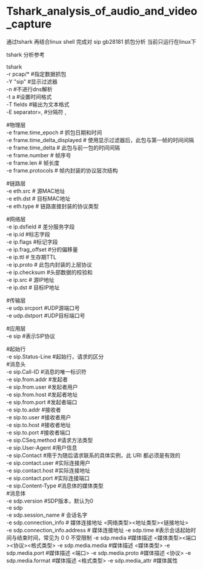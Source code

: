 # Tshark_analysis_of_audio_and_video_capture
通过tshark 再结合linux shell 完成对 sip gb28181 抓包分析 
当前只运行在linux下  



tshark 分析参考  

tshark  
-r pcap/*  #指定数据抓包  
-Y "sip"  #显示过滤器  
-n  #不进行dns解析  
-t a  #设置时间格式  
-T fields  #输出为文本格式  
-E separator=,  #分隔符 ,  
  
#物理层  
-e frame.time_epoch  # 抓包日期和时间  
-e frame.time_delta_displayed  # 使用显示过滤器后，此包与第一帧的时间间隔  
-e frame.time_delta  # 此包与前一包的时间间隔  
-e frame.number  # 帧序号  
-e frame.len    # 帧长度  
-e frame.protocols  # 帧内封装的协议层次结构    
  
#链路层  
-e eth.src  # 源MAC地址  
-e eth.dst  # 目标MAC地址  
-e eth.type  # 链路直接封装的协议类型   
  
#网络层  
-e ip.dsfield # 差分服务字段  
-e ip.id   #标志字段  
-e ip.flags #标记字段  
-e ip.frag_offset #分的偏移量  
-e ip.ttl # 生存期TTL  
-e ip.proto # 此包内封装的上层协议  
-e ip.checksum #头部数据的校验和  
-e ip.src   # 源IP地址  
-e ip.dst  # 目标IP地址  
  
#传输层      
-e udp.srcport   #UDP源端口号  
-e udp.dstport   #UDP目标端口号  
  
#应用层  
-e sip #表示SIP协议  
  
#起始行  
-e sip.Status-Line #起始行，请求的区分  
#消息头  
-e sip.Call-ID  #消息的唯一标识符  
-e sip.from.addr  #发起者  
	-e sip.from.user #发起者用户  
	-e sip.from.host #发起者地址  
	-e sip.from.port #发起者端口  
-e sip.to.addr    #接收者  
	-e sip.to.user  #接收者用户  
	-e sip.to.host  #接收者地址  
	-e sip.to.port  #接收者端口  
-e sip.CSeq.method  #请求方法类型   
-e sip.User-Agent #用户信息   
-e sip.Contact #用于为随后请求联系的具体实例，此 URI 都必须是有效的  
	-e sip.contact.user #实际连接用户    
	-e sip.contact.host #实际连接地址  
	-e sip.contact.port #实际连接端口  
-e sip.Content-Type #消息体的媒体类型   
#消息体   
-e sdp.version  #SDP版本，默认为0   
-e sdp   
-e sdp.session_name # 会话名字  
-e sdp.connection_info # 媒体连接地址 <网络类型><地址类型><链接地址>   
	-e sdp.connection_info.address # 媒体连接地址 
-e sdp.time  #表示会话起始时间与结束时间，常见为 0 0  不受限制
-e sdp.media #媒体描述 <媒体类型><端口><协议><格式类型>
	-e sdp.media.media #媒体描述 <媒体类型>
	-e sdp.media.port  #媒体描述 <端口>
	-e sdp.media.proto #媒体描述 <协议>
	-e sdp.media.format #媒体描述 <格式类型>
-e sdp.media_attr  #媒体属性


